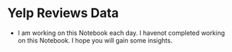 # **Yelp Reviews Data**
- I am working on this Notebook each day. I havenot completed working on this Notebook. I hope you will gain some insights.
